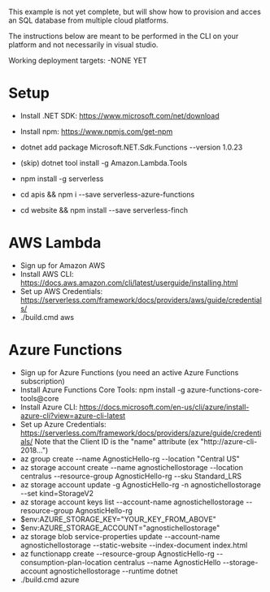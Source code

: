 This example is not yet complete, but will show how to provision and acces an SQL database from multiple cloud platforms.

The instructions below are meant to be performed in the CLI on your platform and not necessarily in visual studio.

Working deployment targets: -NONE YET

# Setup
- Install .NET SDK: https://www.microsoft.com/net/download
- Install npm: https://www.npmjs.com/get-npm

- dotnet add package Microsoft.NET.Sdk.Functions --version 1.0.23
- (skip) dotnet tool install -g Amazon.Lambda.Tools
- npm install -g serverless
- cd apis && npm i --save serverless-azure-functions
- cd website && npm install --save serverless-finch

# AWS Lambda
- Sign up for Amazon AWS
- Install AWS CLI: https://docs.aws.amazon.com/cli/latest/userguide/installing.html
- Set up AWS Credentials: https://serverless.com/framework/docs/providers/aws/guide/credentials/
- ./build.cmd aws


# Azure Functions
- Sign up for Azure Functions (you need an active Azure Functions subscription)
- Install Azure Functions Core Tools: npm install -g azure-functions-core-tools@core
- Install Azure CLI: https://docs.microsoft.com/en-us/cli/azure/install-azure-cli?view=azure-cli-latest
- Set up Azure Credentials: https://serverless.com/framework/docs/providers/azure/guide/credentials/
    Note that the Client ID is the "name" attribute (ex "http://azure-cli-2018...")
- az group create --name AgnosticHello-rg --location "Central US"
- az storage account create --name agnostichellostorage --location centralus --resource-group AgnosticHello-rg --sku Standard_LRS
- az storage account update -g AgnosticHello-rg -n agnostichellostorage --set kind=StorageV2
- az storage account keys list --account-name agnostichellostorage --resource-group AgnosticHello-rg
- $env:AZURE_STORAGE_KEY="YOUR_KEY_FROM_ABOVE"
- $env:AZURE_STORAGE_ACCOUNT="agnostichellostorage"
- az storage blob service-properties update --account-name agnostichellostorage --static-website  --index-document index.html
- az functionapp create --resource-group AgnosticHello-rg --consumption-plan-location centralus --name AgnosticHello --storage-account agnostichellostorage --runtime dotnet
- ./build.cmd azure
